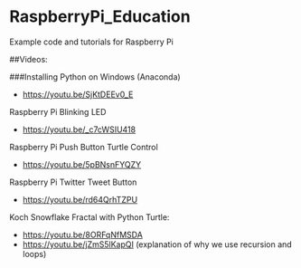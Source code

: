 # RaspberryPi_Education
Example code and tutorials for Raspberry Pi 


##Videos:

###Installing Python on Windows (Anaconda)
- https://youtu.be/SjKtDEEv0_E

Raspberry Pi Blinking LED
- https://youtu.be/_c7cWSIU418

Raspberry Pi Push Button Turtle Control
- https://youtu.be/5pBNsnFYQZY

Raspberry Pi Twitter Tweet Button
- https://youtu.be/rd64QrhTZPU

Koch Snowflake Fractal with Python Turtle:
- https://youtu.be/8ORFqNfMSDA
- https://youtu.be/jZmS5lKapQI (explanation of why we use recursion and loops)





